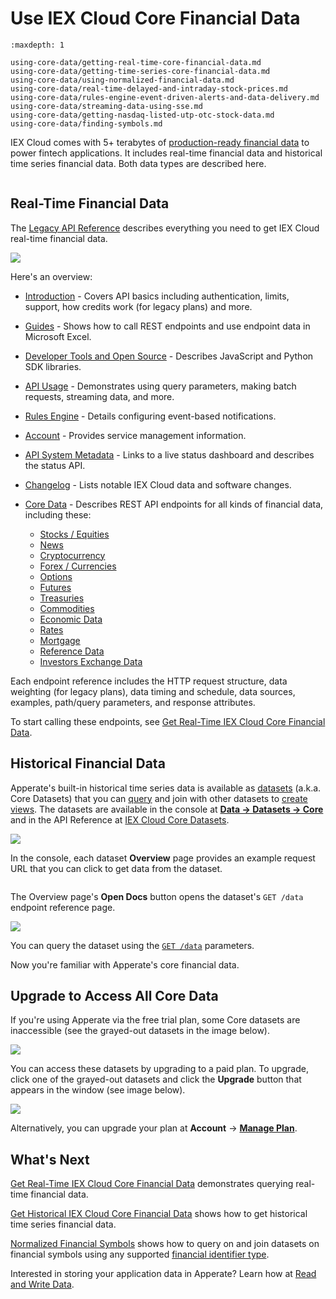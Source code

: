 # Use IEX Cloud Core Financial Data

```{toctree}
:maxdepth: 1

using-core-data/getting-real-time-core-financial-data.md
using-core-data/getting-time-series-core-financial-data.md
using-core-data/using-normalized-financial-data.md
using-core-data/real-time-delayed-and-intraday-stock-prices.md
using-core-data/rules-engine-event-driven-alerts-and-data-delivery.md
using-core-data/streaming-data-using-sse.md
using-core-data/getting-nasdaq-listed-utp-otc-stock-data.md
using-core-data/finding-symbols.md
```

IEX Cloud comes with 5+ terabytes of [production-ready financial data](./getting-started/production-ready-core-data.md) to power fintech applications. It includes real-time financial data and historical time series financial data. Both data types are described here.

```{important} We are in the process of migrating legacy IEX Cloud Core Data to IEX Cloud Core Datasets in Apperate. IEX Cloud's API reference is currently split between Apperate's [API Reference](https://iexcloud.io/docs/) and the [Legacy API Reference](https://iexcloud.io/docs/api/). If the [API Reference](https://iexcloud.io/docs/) doesn't list the data you want, please check the [Legacy API Reference](https://iexcloud.io/docs/api/).
```

##  Real-Time Financial Data

The [Legacy API Reference](https://iexcloud.io/docs/api/) describes everything you need to get IEX Cloud real-time financial data.

![](./using-core-data/iexcloud-api-reference.png)

Here's an overview:

- [Introduction](https://iexcloud.io/docs/api/#introduction) - Covers API basics including authentication, limits, support, how credits work (for legacy plans) and more.
- [Guides](https://iexcloud.io/docs/api/#guides) - Shows how to call REST endpoints and use endpoint data in Microsoft Excel.
- [Developer Tools and Open Source](https://iexcloud.io/docs/api/#developer-tools-and-open-source) - Describes JavaScript and Python SDK libraries.
- [API Usage](https://iexcloud.io/docs/api/#api-usage) - Demonstrates using query parameters, making batch requests, streaming data, and more.
- [Rules Engine](https://iexcloud.io/docs/api/#rules-engine-beta) - Details configuring event-based notifications.
- [Account](https://iexcloud.io/docs/api/#account) - Provides service management information. 
- [API System Metadata](https://iexcloud.io/docs/api/#api-system-metadata) - Links to a live status dashboard and describes the status API.
- [Changelog](https://iexcloud.io/docs/api/#changelog) - Lists notable IEX Cloud data and software changes.
- [Core Data](https://iexcloud.io/docs/api/#core-data) - Describes REST API endpoints for all kinds of financial data, including these:

    - [Stocks / Equities](https://iexcloud.io/docs/api/#stocks-equities)
    - [News](https://iexcloud.io/docs/api/#news)
    - [Cryptocurrency](https://iexcloud.io/docs/api/#cryptocurrency)
    - [Forex / Currencies](https://iexcloud.io/docs/api/#forex-currencies)
    - [Options](https://iexcloud.io/docs/api/#options)
    - [Futures](https://iexcloud.io/docs/api/#futures)
    - [Treasuries](https://iexcloud.io/docs/api/#treasuries)
    - [Commodities](https://iexcloud.io/docs/api/#commodities)
    - [Economic Data](https://iexcloud.io/docs/api/#economic-data)
    - [Rates](https://iexcloud.io/docs/api/#rates)
    - [Mortgage](https://iexcloud.io/docs/api/#mortgage)
    - [Reference Data](https://iexcloud.io/docs/api/#reference-data)
    - [Investors Exchange Data](https://iexcloud.io/docs/api/#investors-exchange-data)

Each endpoint reference includes the HTTP request structure, data weighting (for legacy plans), data timing and schedule, data sources, examples, path/query parameters, and response attributes.

To start calling these endpoints, see [Get Real-Time IEX Cloud Core Financial Data](./using-core-data/getting-real-time-core-financial-data.md).

<!-- TODO - above, reference a legacy financial data article once we create it. - Jim -->

## Historical Financial Data

Apperate's built-in historical time series data is available as [datasets](./reference/glossary.md#dataset) (a.k.a. Core Datasets) that you can [query](./interacting-with-your-data/querying-data/querying-datasets.md) and join with other datasets to [create views](./managing-your-data/creating-and-managing-views.md). The datasets are available in the console at [**Data &rarr; Datasets &rarr; Core**](https://iexcloud.io/console/datasets/core) and in the API Reference at [IEX Cloud Core Datasets](https://iexcloud.io/docs/core).

![](./using-core-data/core-datasets.png)

In the console, each dataset **Overview** page provides an example request URL that you can click to get data from the dataset.

```{note} A dataset's **Database** page (the tab is next to **Overview**) provides a SQL editor for querying the dataset and joining with data from other datasets to create views.
```

The Overview page's **Open Docs** button opens the dataset's `GET /data` endpoint reference page. 

![](./using-core-data/cash_flow_dataset_api_docs.png)

You can query the dataset using the [`GET /data`](https://iexcloud.io/docs/apperate-apis/data/get-data) parameters.

Now you're familiar with Apperate's core financial data.

## Upgrade to Access All Core Data

If you're using Apperate via the free trial plan, some Core datasets are inaccessible (see the grayed-out datasets in the image below).

![](./using-core-data/disabled-datasets.png)

You can access these datasets by upgrading to a paid plan. To upgrade, click one of the grayed-out datasets and click the **Upgrade** button that appears in the window (see image below). 

![](./using-core-data/enable-dataset-via-upgrade.png)

Alternatively, you can upgrade your plan at **Account** &rarr; [**Manage Plan**](https://iexcloud.io/console/manage-plan).

## What's Next

[Get Real-Time IEX Cloud Core Financial Data](./using-core-data/getting-real-time-core-financial-data.md) demonstrates querying real-time financial data.

[Get Historical IEX Cloud Core Financial Data](./using-core-data/getting-time-series-core-financial-data.md) shows how to get historical time series financial data.

[Normalized Financial Symbols](./using-core-data/using-normalized-financial-data.md) shows how to query on and join datasets on financial symbols using any supported [financial identifier type](./reference/financial-identifiers.md).

Interested in storing your application data in Apperate? Learn how at [Read and Write Data](../getting-started/write-and-read-a-record.md).